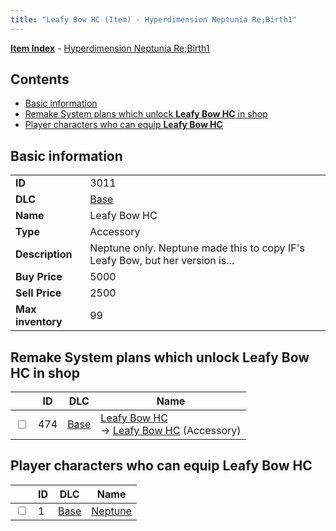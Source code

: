 ```yaml
---
title: "Leafy Bow HC (Item) - Hyperdimension Neptunia Re;Birth1"
---
```


[**Item Index**](/neptunia/rb1/item/index.html) - [Hyperdimension Neptunia Re;Birth1](/neptunia/rb1)

## Contents

- [Basic information](#basic-information)
- [Remake System plans which unlock **Leafy Bow HC** in shop](#remake-system-plans-which-unlock-leafy-bow-hc-in-shop)
- [Player characters who can equip **Leafy Bow HC**](#player-characters-who-can-equip-leafy-bow-hc)

## Basic information

|   |   |
| -- | -- |
| **ID** | 3011 |
| **DLC** | [Base](/neptunia/rb1/dlc/1-base.html) |
| **Name** | Leafy Bow HC |
| **Type** | Accessory |
| **Description** | Neptune only. Neptune made this to copy IF's Leafy Bow, but her version is... |
| **Buy Price** | 5000 |
| **Sell Price** | 2500 |
| **Max inventory** | 99 |

## Remake System plans which unlock **Leafy Bow HC** in shop

|    | ID | DLC | Name |
| -- | -- | --- | ---- |
| <input type="checkbox" id="rb1-remake-1-474" class="trackbox" /> | 474 | [Base](/neptunia/rb1/dlc/1-base.html) | [Leafy Bow HC](/neptunia/rb1/remake/1-474-leafy-bow-hc.html)<br />→ [Leafy Bow HC](/neptunia/rb1/item/1-3011-leafy-bow-hc.html) (Accessory) |

## Player characters who can equip **Leafy Bow HC**

|    | ID | DLC | Name |
| -- | -- | --- | ---- |
| <input type="checkbox" id="rb1-player-1-1" class="trackbox" /> | 1 | [Base](/neptunia/rb1/dlc/1-base.html) | [Neptune](/neptunia/rb1/player/1-1-neptune.html) |
